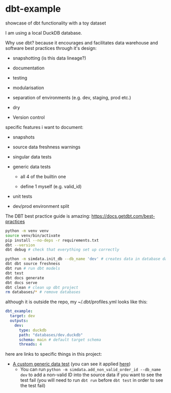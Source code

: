 # dbt-example

showcase of dbt functionality with a toy dataset

I am using a local DuckDB database.

Why use dbt? because it encourages and facilitates data warehouse and software best practices through it's design:

- snapshotting (is this data lineage?)

- documentation

- testing

- modularisation

- separation of environments (e.g. dev, staging, prod etc.)

- dry

- Version control

specific features i want to document:

- snapshots

- source data freshness warnings

- singular data tests

- generic data tests

  - all 4 of the builtin one

  - define 1 myself (e.g. valid_id)

- unit tests

- dev/prod environment split

The DBT best practice guide is amazing: <https://docs.getdbt.com/best-practices>

```bash
python -m venv venv
source venv/bin/activate
pip install --no-deps -r requirements.txt
dbt --version
dbt debug # check that everything set up correctly

python -m simdata.init_db --db_name 'dev' # creates data in database databases/dev.duckdb
dbt dbt source freshness
dbt run # run dbt models
dbt test
dbt docs generate
dbt docs serve
dbt clean # clean up dbt project
rm databases/* # remove databases
```

although it is outside the repo, my ~/.dbt/profiles.yml looks like this:

```yaml
dbt_example:
  target: dev
  outputs:
    dev:
      type: duckdb
      path: "databases/dev.duckdb"
      schema: main # default target schema
      threads: 4
```

here are links to specific things in this project:

- [A custom generic data test](./tests/generic/test_is_valid_id.sql) (you can see it applied [here](./models/staging/data_tests.yml))
  - You can run `python -m simdata.add_non_valid_order_id --db_name dev` to add a non-valid ID into the source data if you want to see the test fail (you will need to run `dbt run` before `dbt test` in order to see the test fail)

